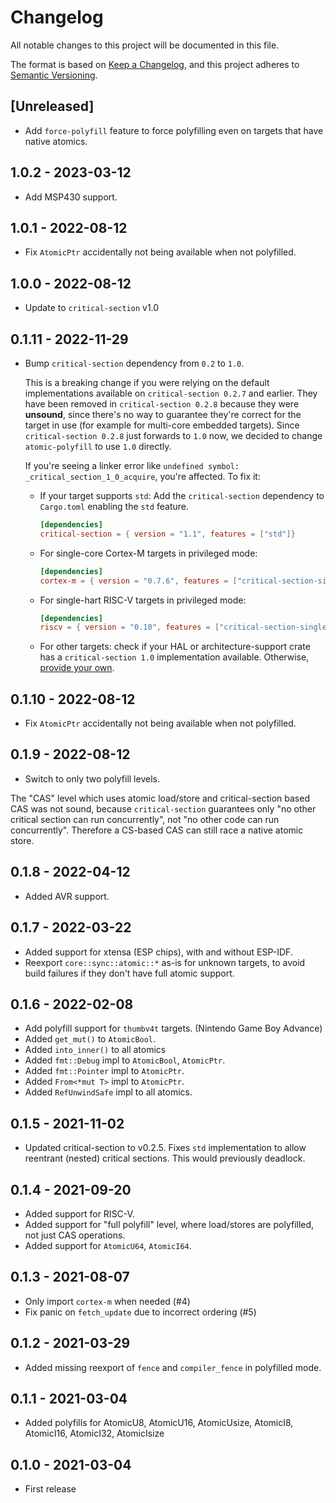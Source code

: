 # Changelog

All notable changes to this project will be documented in this file.

The format is based on [Keep a Changelog](https://keepachangelog.com/en/1.0.0/),
and this project adheres to [Semantic Versioning](https://semver.org/spec/v2.0.0.html).

## [Unreleased]

- Add `force-polyfill` feature to force polyfilling even on targets that have native atomics.

## 1.0.2 - 2023-03-12

- Add MSP430 support.

## 1.0.1 - 2022-08-12

- Fix `AtomicPtr` accidentally not being available when not polyfilled.

## 1.0.0 - 2022-08-12

- Update to `critical-section` v1.0

## 0.1.11 - 2022-11-29

- Bump `critical-section` dependency from `0.2` to `1.0`.

  This is a breaking change if you were relying on the default implementations available on `critical-section 0.2.7` and earlier.
  They have been removed in `critical-section 0.2.8` because they were **unsound**, since there's no way to guarantee they're correct for the
  target in use (for example for multi-core embedded targets). Since `critical-section 0.2.8` just forwards to `1.0` now, we decided to change `atomic-polyfill` to use `1.0` directly.

  If you're seeing a linker error like `undefined symbol: _critical_section_1_0_acquire`, you're affected. To fix it:

  - If your target supports `std`: Add the `critical-section` dependency to `Cargo.toml` enabling the `std` feature.

    ```toml
    [dependencies]
    critical-section = { version = "1.1", features = ["std"]}
    ```

  - For single-core Cortex-M targets in privileged mode:
    ```toml
    [dependencies]
    cortex-m = { version = "0.7.6", features = ["critical-section-single-core"]}
    ```

  - For single-hart RISC-V targets in privileged mode:
    ```toml
    [dependencies]
    riscv = { version = "0.10", features = ["critical-section-single-hart"]}
    ```

  - For other targets: check if your HAL or architecture-support crate has a `critical-section 1.0` implementation available. Otherwise, [provide your own](https://github.com/rust-embedded/critical-section#providing-an-implementation).

## 0.1.10 - 2022-08-12

- Fix `AtomicPtr` accidentally not being available when not polyfilled.

## 0.1.9 - 2022-08-12

- Switch to only two polyfill levels.

The "CAS" level which uses atomic load/store and critical-section based CAS was not
sound, because `critical-section` guarantees only "no other critical section can run concurrently",
not "no other code can run concurrently". Therefore a CS-based CAS can still race a native atomic store.

## 0.1.8 - 2022-04-12

- Added AVR support.

## 0.1.7 - 2022-03-22

- Added support for xtensa (ESP chips), with and without ESP-IDF.
- Reexport `core::sync::atomic::*` as-is for unknown targets, to avoid build failures if they don't have full atomic support.

## 0.1.6 - 2022-02-08

- Add polyfill support for `thumbv4t` targets. (Nintendo Game Boy Advance)
- Added `get_mut()` to `AtomicBool`.
- Added `into_inner()` to all atomics
- Added `fmt::Debug` impl to `AtomicBool`, `AtomicPtr`.
- Added `fmt::Pointer` impl to `AtomicPtr`.
- Added `From<*mut T>` impl to `AtomicPtr`.
- Added `RefUnwindSafe` impl to all atomics.

## 0.1.5 - 2021-11-02

- Updated critical-section to v0.2.5. Fixes `std` implementation to allow reentrant (nested) critical sections. This would previously deadlock.

## 0.1.4 - 2021-09-20

- Added support for RISC-V.
- Added support for "full polyfill" level, where load/stores are polyfilled, not just CAS operations.
- Added support for `AtomicU64`, `AtomicI64`.

## 0.1.3 - 2021-08-07

- Only import `cortex-m` when needed (#4)
- Fix panic on `fetch_update` due to incorrect ordering (#5)

## 0.1.2 - 2021-03-29

- Added missing reexport of `fence` and `compiler_fence` in polyfilled mode.

## 0.1.1 - 2021-03-04

- Added polyfills for AtomicU8, AtomicU16, AtomicUsize, AtomicI8, AtomicI16, AtomicI32, AtomicIsize

## 0.1.0 - 2021-03-04

- First release
